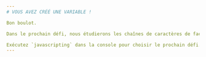 ```yaml
---
# VOUS AVEZ CRÉÉ UNE VARIABLE !

Bon boulot.

Dans le prochain défi, nous étudierons les chaînes de caractères de façon plus précise.

Exécutez `javascripting` dans la console pour choisir le prochain défi.
---
```

